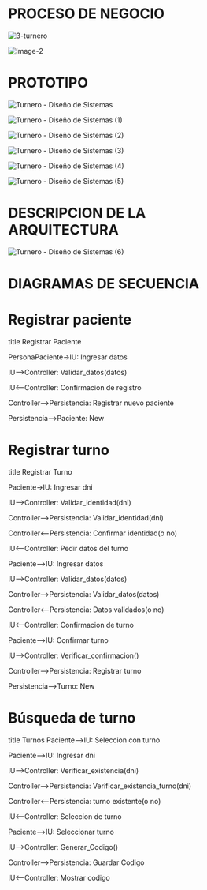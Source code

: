 # PROCESO DE NEGOCIO

![3-turnero](https://github.com/JuanCruzGiorda/TrabajosPracticos/assets/114437428/13bc5504-91fe-48fb-84c9-0f0577f1e692)

![image-2](https://github.com/JuanCruzGiorda/TrabajosPracticos/assets/114437428/3abc2c01-19d4-468a-b463-67989a41959b)

# PROTOTIPO

![Turnero - Diseño de Sistemas](https://github.com/JuanCruzGiorda/TrabajosPracticos/assets/114437428/26df90bf-925f-480b-bbd2-56716b9ff257)

![Turnero - Diseño de Sistemas (1)](https://github.com/JuanCruzGiorda/TrabajosPracticos/assets/114437428/8d1bb8a5-829d-4de2-b8ee-59199704cc74)

![Turnero - Diseño de Sistemas (2)](https://github.com/JuanCruzGiorda/TrabajosPracticos/assets/114437428/62e28a51-a323-4e58-a8bc-7e41ec5e7ec9)

![Turnero - Diseño de Sistemas (3)](https://github.com/JuanCruzGiorda/TrabajosPracticos/assets/114437428/967df7f0-1410-41b6-8387-480ee0301612)

![Turnero - Diseño de Sistemas (4)](https://github.com/JuanCruzGiorda/TrabajosPracticos/assets/114437428/82a73761-86e2-4f05-9475-d553eef94294)

![Turnero - Diseño de Sistemas (5)](https://github.com/JuanCruzGiorda/TrabajosPracticos/assets/114437428/cecce823-f5be-4d92-a063-6eebb03e4800)

# DESCRIPCION DE LA ARQUITECTURA

![Turnero - Diseño de Sistemas (6)](https://github.com/JuanCruzGiorda/TrabajosPracticos/assets/114437428/8cdf77b0-6524-4fe3-8b14-2592bff0b537)

# DIAGRAMAS DE SECUENCIA

# Registrar paciente

title Registrar Paciente

PersonaPaciente->IU: Ingresar datos

IU-->Controller: Validar_datos(datos)

IU<--Controller: Confirmacion de registro

Controller-->Persistencia: Registrar nuevo paciente

Persistencia-->Paciente: New

# Registrar turno

title Registrar Turno

Paciente->IU: Ingresar dni

IU-->Controller: Validar_identidad(dni)

Controller-->Persistencia: Validar_identidad(dni)

Controller<--Persistencia: Confirmar identidad(o no)

IU<--Controller: Pedir datos del turno

Paciente-->IU: Ingresar datos

IU-->Controller: Validar_datos(datos)

Controller-->Persistencia: Validar_datos(datos)

Controller<--Persistencia: Datos validados(o no)

IU<--Controller: Confirmacion de turno

Paciente-->IU: Confirmar turno

IU-->Controller: Verificar_confirmacion()

Controller-->Persistencia: Registrar turno

Persistencia-->Turno: New

# Búsqueda de turno

title Turnos
Paciente-->IU: Seleccion con turno

Paciente-->IU: Ingresar dni

IU-->Controller: Verificar_existencia(dni)

Controller-->Persistencia: Verificar_existencia_turno(dni)

Controller<--Persistencia: turno existente(o no)

IU<--Controller: Seleccion de turno

Paciente-->IU: Seleccionar turno

IU-->Controller: Generar_Codigo()

Controller-->Persistencia: Guardar Codigo

IU<--Controller: Mostrar codigo



